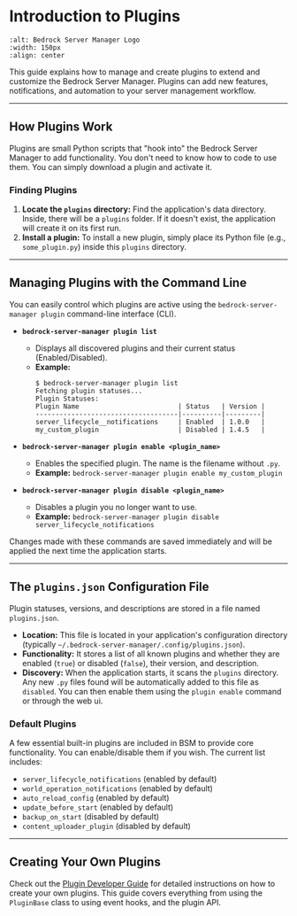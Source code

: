 # Introduction to Plugins

```{image} https://raw.githubusercontent.com/dmedina559/bedrock-server-manager/main/src/bedrock_server_manager/web/static/image/icon/favicon.svg
:alt: Bedrock Server Manager Logo
:width: 150px
:align: center
```

This guide explains how to manage and create plugins to extend and customize the Bedrock Server Manager. Plugins can add new features, notifications, and automation to your server management workflow.

---

## How Plugins Work

Plugins are small Python scripts that "hook into" the Bedrock Server Manager to add functionality. You don't need to know how to code to use them. You can simply download a plugin and activate it.

### Finding Plugins

1.  **Locate the `plugins` directory:** Find the application's data directory. Inside, there will be a `plugins` folder. If it doesn't exist, the application will create it on its first run.
2.  **Install a plugin:** To install a new plugin, simply place its Python file (e.g., `some_plugin.py`) inside this `plugins` directory.

---

## Managing Plugins with the Command Line

You can easily control which plugins are active using the `bedrock-server-manager plugin` command-line interface (CLI).

*   **`bedrock-server-manager plugin list`**
    *   Displays all discovered plugins and their current status (Enabled/Disabled).
    *   **Example:**
        ```
        $ bedrock-server-manager plugin list
        Fetching plugin statuses...
        Plugin Statuses:
        Plugin Name                         | Status   | Version |
        ------------------------------------|----------|---------|
        server_lifecycle__notifications     | Enabled  | 1.0.0   |
        my_custom_plugin                    | Disabled | 1.4.5   |
        ```

*   **`bedrock-server-manager plugin enable <plugin_name>`**
    *   Enables the specified plugin. The name is the filename without `.py`.
    *   **Example:** `bedrock-server-manager plugin enable my_custom_plugin`

*   **`bedrock-server-manager plugin disable <plugin_name>`**
    *   Disables a plugin you no longer want to use.
    *   **Example:** `bedrock-server-manager plugin disable server_lifecycle_notifications`

Changes made with these commands are saved immediately and will be applied the next time the application starts.

---

## The `plugins.json` Configuration File

Plugin statuses, versions, and descriptions are stored in a file named `plugins.json`.

*   **Location:** This file is located in your application's configuration directory (typically `~/.bedrock-server-manager/.config/plugins.json`).
*   **Functionality:** It stores a list of all known plugins and whether they are enabled (`true`) or disabled (`false`), their version, and description.
*   **Discovery:** When the application starts, it scans the `plugins` directory. Any new `.py` files found will be automatically added to this file as `disabled`. You can then enable them using the `plugin enable` command or through the web ui.

### Default Plugins
A few essential built-in plugins are included in BSM to provide core functionality. You can enable/disable them if you wish. The current list includes:
*   `server_lifecycle_notifications` (enabled by default)
*   `world_operation_notifications` (enabled by default)
*   `auto_reload_config` (enabled by default)
*   `update_before_start` (enabled by default)
*   `backup_on_start` (disabled by default)
*   `content_uploader_plugin` (disabled by default)

---

## Creating Your Own Plugins
Check out the [Plugin Developer Guide](../developer/plugins/introduction.md) for detailed instructions on how to create your own plugins. This guide covers everything from using the `PluginBase` class to using event hooks, and the plugin API.